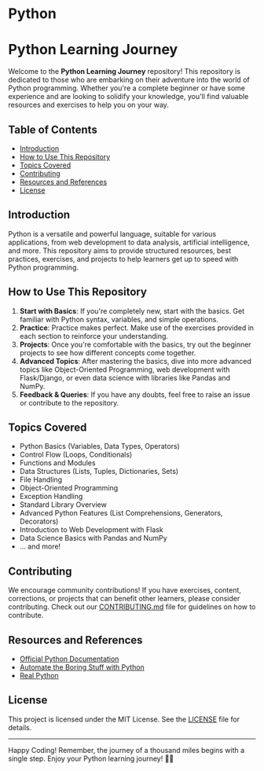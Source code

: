 # Python
# Python Learning Journey

Welcome to the **Python Learning Journey** repository! This repository is dedicated to those who are embarking on their adventure into the world of Python programming. Whether you're a complete beginner or have some experience and are looking to solidify your knowledge, you'll find valuable resources and exercises to help you on your way.

## Table of Contents

- [Introduction](#introduction)
- [How to Use This Repository](#how-to-use-this-repository)
- [Topics Covered](#topics-covered)
- [Contributing](#contributing)
- [Resources and References](#resources-and-references)
- [License](#license)

## Introduction

Python is a versatile and powerful language, suitable for various applications, from web development to data analysis, artificial intelligence, and more. This repository aims to provide structured resources, best practices, exercises, and projects to help learners get up to speed with Python programming.

## How to Use This Repository

1. **Start with Basics**: If you're completely new, start with the basics. Get familiar with Python syntax, variables, and simple operations.
2. **Practice**: Practice makes perfect. Make use of the exercises provided in each section to reinforce your understanding.
3. **Projects**: Once you're comfortable with the basics, try out the beginner projects to see how different concepts come together.
4. **Advanced Topics**: After mastering the basics, dive into more advanced topics like Object-Oriented Programming, web development with Flask/Django, or even data science with libraries like Pandas and NumPy.
5. **Feedback & Queries**: If you have any doubts, feel free to raise an issue or contribute to the repository.

## Topics Covered

- Python Basics (Variables, Data Types, Operators)
- Control Flow (Loops, Conditionals)
- Functions and Modules
- Data Structures (Lists, Tuples, Dictionaries, Sets)
- File Handling
- Object-Oriented Programming
- Exception Handling
- Standard Library Overview
- Advanced Python Features (List Comprehensions, Generators, Decorators)
- Introduction to Web Development with Flask
- Data Science Basics with Pandas and NumPy
- ... and more!

## Contributing

We encourage community contributions! If you have exercises, content, corrections, or projects that can benefit other learners, please consider contributing. Check out our [CONTRIBUTING.md](CONTRIBUTING.md) file for guidelines on how to contribute.

## Resources and References

- [Official Python Documentation](https://docs.python.org/3/)
- [Automate the Boring Stuff with Python](https://automatetheboringstuff.com/)
- [Real Python](https://realpython.com/)

## License

This project is licensed under the MIT License. See the [LICENSE](LICENSE) file for details.

---

Happy Coding! Remember, the journey of a thousand miles begins with a single step. Enjoy your Python learning journey! 🐍🚀
